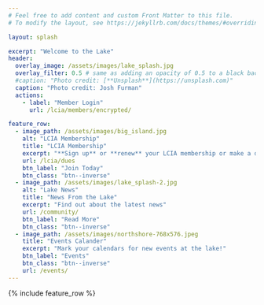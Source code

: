 ```yaml
---
# Feel free to add content and custom Front Matter to this file.
# To modify the layout, see https://jekyllrb.com/docs/themes/#overriding-theme-defaults

layout: splash

excerpt: "Welcome to the Lake"
header:
  overlay_image: /assets/images/lake_splash.jpg
  overlay_filter: 0.5 # same as adding an opacity of 0.5 to a black background
  #caption: "Photo credit: [**Unsplash**](https://unsplash.com)"
  caption: "Photo credit: Josh Furman"
  actions:
    - label: "Member Login"
      url: /lcia/members/encrypted/

feature_row:
  - image_path: /assets/images/big_island.jpg
    alt: "LCIA Membership"
    title: "LCIA Membership"
    excerpt: "**Sign up** or **renew** your LCIA membership or make a donation"
    url: /lcia/dues
    btn_label: "Join Today"
    btn_class: "btn--inverse"
  - image_path: /assets/images/lake_splash-2.jpg
    alt: "Lake News"
    title: "News From the Lake"
    excerpt: "Find out about the latest news"
    url: /community/
    btn_label: "Read More"
    btn_class: "btn--inverse"
  - image_path: /assets/images/northshore-768x576.jpeg
    title: "Events Calander"
    excerpt: "Mark your calendars for new events at the lake!"
    btn_label: "Events"
    btn_class: "btn--inverse"
    url: /events/
---    
```


{% include feature_row %}